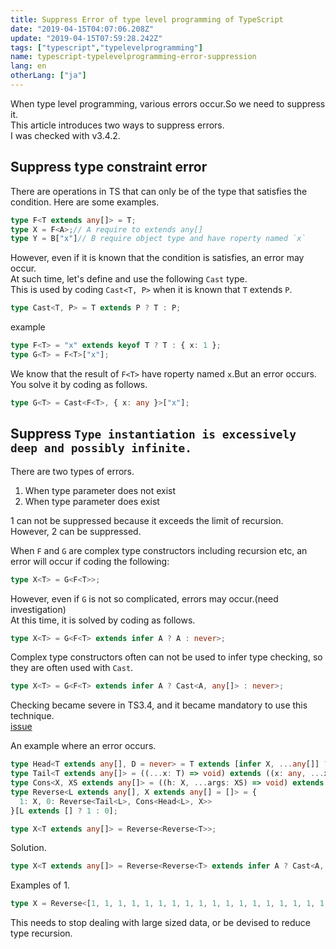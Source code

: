 ```yaml
---
title: Suppress Error of type level programming of TypeScript
date: "2019-04-15T04:07:06.208Z"
update: "2019-04-15T07:59:28.242Z"
tags: ["typescript","typelevelprogramming"]
name: typescript-typelevelprogramming-error-suppression
lang: en
otherLang: ["ja"]
---
```


When type level programming, various errors occur.So we need to suppress it.  
This article introduces two ways to suppress errors.  
I was checked with v3.4.2.


## Suppress type constraint error
There are operations in TS that can only be of the type that satisfies the condition.
Here are some examples.

```ts
type F<T extends any[]> = T;
type X = F<A>;// A require to extends any[]
type Y = B["x"]// B require object type and have roperty named `x`
```

However, even if it is known that the condition is satisfies, an error may occur.  
At such time, let's define and use the following `Cast` type.  
This is used by coding `Cast<T, P>` when it is known that `T` extends `P`.

```ts
type Cast<T, P> = T extends P ? T : P;
```

example

```ts
type F<T> = "x" extends keyof T ? T : { x: 1 };
type G<T> = F<T>["x"];
```

We know that the result of `F<T>` have roperty named `x`.But an error occurs.  
You solve it by coding as follows.

```ts
type G<T> = Cast<F<T>, { x: any }>["x"];
```

## Suppress `Type instantiation is excessively deep and possibly infinite.`
There are two types of errors.

1. When type parameter does not exist
2. When type parameter does exist

1 can not be suppressed because it exceeds the limit of recursion.  
However, 2 can be suppressed.
  
When `F` and `G` are complex type constructors including recursion etc, an error will occur if coding the following:

```ts
type X<T> = G<F<T>>;
```

However, even if `G` is not so complicated, errors may occur.(need investigation)  
At this time, it is solved by coding as follows.

```ts
type X<T> = G<F<T> extends infer A ? A : never>;
```

Complex type constructors often can not be used to infer type checking, so they are often used with `Cast`.

```ts
type X<T> = G<F<T> extends infer A ? Cast<A, any[]> : never>;
```
  
Checking became severe in TS3.4, and it became mandatory to use this technique.  
[issue](https://github.com/Microsoft/TypeScript/issues/30188)

An example where an error occurs.

```ts
type Head<T extends any[], D = never> = T extends [infer X, ...any[]] ? X : D;
type Tail<T extends any[]> = ((...x: T) => void) extends ((x: any, ...xs: infer XS) => void) ? XS : never
type Cons<X, XS extends any[]> = ((h: X, ...args: XS) => void) extends ((...args: infer R) => void) ? R : [];
type Reverse<L extends any[], X extends any[] = []> = {
  1: X, 0: Reverse<Tail<L>, Cons<Head<L>, X>>
}[L extends [] ? 1 : 0];

type X<T extends any[]> = Reverse<Reverse<T>>;
```

Solution.

```ts
type X<T extends any[]> = Reverse<Reverse<T> extends infer A ? Cast<A, any[]> : never>;
```

Examples of 1.

```ts
type X = Reverse<[1, 1, 1, 1, 1, 1, 1, 1, 1, 1, 1, 1, 1, 1, 1, 1, 1, 1, 1, 1, 1, 1, 1, 1, 1, 1, 1, 1, 1, 1, 1, 1, 1, 1, 1, 1, 1, 1, 1, 1, 1, 1, 1, 1]>;
```

This needs to stop dealing with large sized data, or be devised to reduce type recursion.  